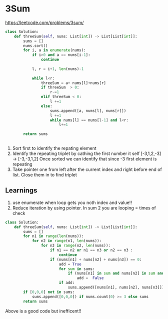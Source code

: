 # 3Sum
https://leetcode.com/problems/3sum/

```python
class Solution:
    def threeSum(self, nums: List[int]) -> List[List[int]]:
        sums = []
        nums.sort()
        for i, a in enumerate(nums):
            if i>0 and a == nums[i-1]:
                continue
                
            l, r = i+1, len(nums)-1
            
            while l<r:
                threeSum = a+ nums[l]+nums[r]
                if threeSum  > 0:
                    r-=1
                elif threeSum < 0:
                    l +=1
                else:
                    sums.append([a, nums[l], nums[r]])
                    l +=1
                    while nums[l] == nums[l-1] and l<r:
                        l+=1
                    
        return sums
            
```

1. Sort first to identify the repating element
2. Identify the repeating triplet by cathing the first number it self 
    [-3,1,2,-3] -> [-3,-3,1,2]
    Once sorted we can identify that since -3 first element is repeating
3. Take pointer one from left after the current index and right before end of list. Close them in to find triplet



## Learnings

1. use enumerate when loop gets you noth index and value!!
2. Reduce iteration by using pointer. In sum 2 you are looping = times of check

```python
class Solution:
    def threeSum(self, nums: List[int]) -> List[List[int]]:
        sums = []
        for n1 in range(len(nums)):
            for n2 in range(n1, len(nums)):
                for n3 in range(n2, len(nums)):
                    if n1 == n2 or n1 == n3 or n2 == n3 :
                        continue
                    if (nums[n1] + nums[n2] + nums[n3]) == 0:
                        add = True
                        for sum in sums:
                            if (nums[n1] in sum and nums[n2] in sum and nums[n3] in sum):
                                add =  False
                        if add:
                            sums.append([nums[n1], nums[n2], nums[n3]])
        if [0,0,0] not in sums:
            sums.append([0,0,0]) if nums.count(0) >= 3 else sums
        return sums
```

Above is a good code but inefficent!!